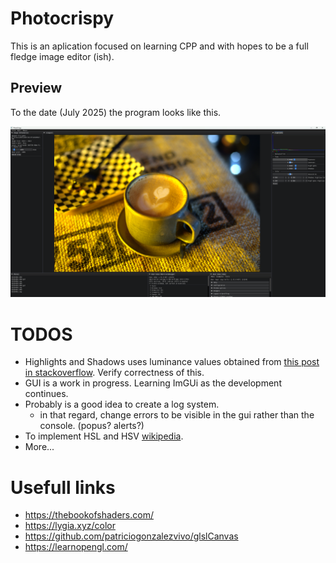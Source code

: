 # Photocrispy

This is an aplication focused on learning CPP and with hopes to be a full fledge image editor (ish).

## Preview
To the date (July 2025) the program looks like this.

![Photocrispy!](/docs/images/s1.png "PhotoCrispy Main GUI")

# TODOS
* Highlights and Shadows uses luminance values obtained from [this post in stackoverflow](https://stackoverflow.com/questions/596216/formula-to-determine-perceived-brightness-of-rgb-color/13558570#13558570). Verify correctness of this.
* GUI is a work in progress. Learning ImGUi as the development continues.
* Probably is a good idea to create a log system. 
    *   in that regard, change errors to be visible in the gui rather than the console. (popus? alerts?)
* To implement HSL and HSV [wikipedia](https://en.wikipedia.org/wiki/HSL_and_HSV).
* More...


# Usefull links
* https://thebookofshaders.com/
* https://lygia.xyz/color
* https://github.com/patriciogonzalezvivo/glslCanvas
* https://learnopengl.com/


